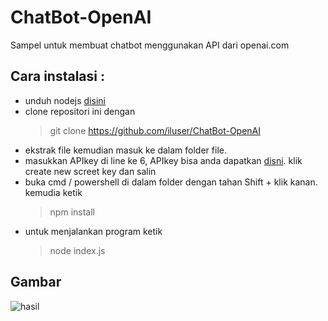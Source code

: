 # ChatBot-OpenAI
Sampel untuk membuat chatbot menggunakan API dari openai.com

## Cara instalasi :
- unduh nodejs [disini](https://nodejs.org/en/download/)
- clone repositori ini dengan 
  > git clone https://github.com/iluser/ChatBot-OpenAI
- ekstrak file kemudian masuk ke dalam folder file.
- masukkan APIkey di line ke 6, APIkey bisa anda dapatkan [disni](https://beta.openai.com/docs/quickstart/build-your-application). klik create new screet key dan salin
- buka cmd / powershell di dalam folder dengan tahan Shift + klik kanan. kemudia ketik
  > npm install
- untuk menjalankan program ketik
  > node index.js
   
## Gambar
  ![hasil](https://i.ibb.co/dDkR5V7/fileku.jpg)

